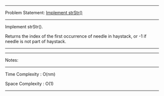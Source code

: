 ******************************************************************************
Problem Statement: [Implement strStr()](https://leetcode.com/problems/implement-strstr/)
******************************************************************************
Implement strStr(). 

Returns the index of the first occurrence of needle in haystack, or -1 if 
needle is not part of haystack. 

******************************************************************************

******************************************************************************
Notes: 
******************************************************************************
Time Complexity : O(nm)

Space Complexity : O(1)
******************************************************************************